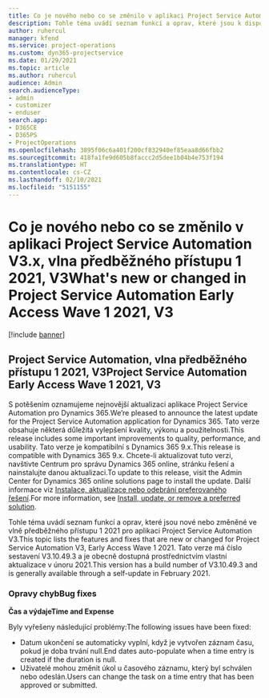 ```yaml
---
title: Co je nového nebo co se změnilo v aplikaci Project Service Automation V3.x, vlna předběžného přístupu 1 2021, V3
description: Tohle téma uvádí seznam funkcí a oprav, které jsou k dispozici ve vlně předběžného přístupu 1 2021 pro aplikaci Project Service Automation V3.
author: ruhercul
manager: kfend
ms.service: project-operations
ms.custom: dyn365-projectservice
ms.date: 01/29/2021
ms.topic: article
ms.author: ruhercul
audience: Admin
search.audienceType:
- admin
- customizer
- enduser
search.app:
- D365CE
- D365PS
- ProjectOperations
ms.openlocfilehash: 3895f06c6a401f200cf832940ef85eaa8d66fbb2
ms.sourcegitcommit: 418fa1fe9d605b8faccc2d5dee1b04b4e753f194
ms.translationtype: HT
ms.contentlocale: cs-CZ
ms.lasthandoff: 02/10/2021
ms.locfileid: "5151155"
---
```

# <a name="whats-new-or-changed-in-project-service-automation-early-access-wave-1-2021-v3"></a><span data-ttu-id="985e9-103">Co je nového nebo co se změnilo v aplikaci Project Service Automation V3.x, vlna předběžného přístupu 1 2021, V3</span><span class="sxs-lookup"><span data-stu-id="985e9-103">What's new or changed in Project Service Automation Early Access Wave 1 2021, V3</span></span>

[!include [banner](../includes/psa-now-project-operations.md)]

## <a name="project-service-automation-early-access-wave-1-2021-v3"></a><span data-ttu-id="985e9-104">Project Service Automation, vlna předběžného přístupu 1 2021, V3</span><span class="sxs-lookup"><span data-stu-id="985e9-104">Project Service Automation Early Access Wave 1 2021, V3</span></span>

<span data-ttu-id="985e9-105">S potěšením oznamujeme nejnovější aktualizaci aplikace Project Service Automation pro Dynamics 365.</span><span class="sxs-lookup"><span data-stu-id="985e9-105">We’re pleased to announce the latest update for the Project Service Automation application for Dynamics 365.</span></span> <span data-ttu-id="985e9-106">Tato verze obsahuje některá důležitá vylepšení kvality, výkonu a použitelnosti.</span><span class="sxs-lookup"><span data-stu-id="985e9-106">This release includes some important improvements to quality, performance, and usability.</span></span> <span data-ttu-id="985e9-107">Tato verze je kompatibilní s Dynamics 365 9.x.</span><span class="sxs-lookup"><span data-stu-id="985e9-107">This release is compatible with Dynamics 365 9.x.</span></span> <span data-ttu-id="985e9-108">Chcete-li aktualizovat tuto verzi, navštivte Centrum pro správu Dynamics 365 online, stránku řešení a nainstalujte danou aktualizaci.</span><span class="sxs-lookup"><span data-stu-id="985e9-108">To update to this release, visit the Admin Center for Dynamics 365 online solutions page to install the update.</span></span> <span data-ttu-id="985e9-109">Další informace viz [Instalace, aktualizace nebo odebrání preferovaného řešení](https://docs.microsoft.com/power-platform/admin/install-remove-preferred-solution).</span><span class="sxs-lookup"><span data-stu-id="985e9-109">For more information, see [Install, update, or remove a preferred solution](https://docs.microsoft.com/power-platform/admin/install-remove-preferred-solution).</span></span>

<span data-ttu-id="985e9-110">Tohle téma uvádí seznam funkcí a oprav, které jsou nové nebo změněné ve vlně předběžného přístupu 1 2021 pro aplikaci Project Service Automation V3.</span><span class="sxs-lookup"><span data-stu-id="985e9-110">This topic lists the features and fixes that are new or changed for Project Service Automation V3, Early Access Wave 1 2021.</span></span> <span data-ttu-id="985e9-111">Tato verze má číslo sestavení V3.10.49.3 a je obecně dostupná prostřednictvím vlastní aktualizace v únoru 2021.</span><span class="sxs-lookup"><span data-stu-id="985e9-111">This version has a build number of V3.10.49.3 and is generally available through a self-update in February 2021.</span></span>


### <a name="bug-fixes"></a><span data-ttu-id="985e9-112">Opravy chyb</span><span class="sxs-lookup"><span data-stu-id="985e9-112">Bug fixes</span></span>

<span data-ttu-id="985e9-113">**Čas a výdaje**</span><span class="sxs-lookup"><span data-stu-id="985e9-113">**Time and Expense**</span></span>

<span data-ttu-id="985e9-114">Byly vyřešeny následující problémy:</span><span class="sxs-lookup"><span data-stu-id="985e9-114">The following issues have been fixed:</span></span>

- <span data-ttu-id="985e9-115">Datum ukončení se automaticky vyplní, když je vytvořen záznam času, pokud je doba trvání null.</span><span class="sxs-lookup"><span data-stu-id="985e9-115">End dates auto-populate when a time entry is created if the duration is null.</span></span>
- <span data-ttu-id="985e9-116">Uživatelé mohou změnit úkol u časového záznamu, který byl schválen nebo odeslán.</span><span class="sxs-lookup"><span data-stu-id="985e9-116">Users can change the task on a time entry that has been approved or submitted.</span></span>
